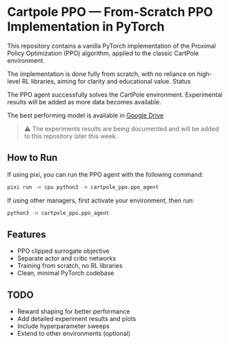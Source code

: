 # Cartpole PPO — From-Scratch PPO Implementation in PyTorch

This repository contains a vanilla PyTorch implementation of the Proximal Policy Optimization (PPO) algorithm, applied to the classic CartPole environment.

The implementation is done fully from scratch, with no reliance on high-level RL libraries, aiming for clarity and educational value.
Status

The PPO agent successfully solves the CartPole environment. Experimental results will be added as more data becomes available.

The best performing model is available in [Google Drive](https://drive.google.com/drive/folders/1QfG9LeyMBpxtpwSlvmrwoQ0kw0fpVr55?usp=drive_link)

> ⚠️   The experiments results are being documented and will be added to this repository later this week.

## How to Run

If using pixi, you can run the PPO agent with the following command:
```bash
pixi run -e cpu python3 -m cartpole_ppo.ppo_agent
```

If using other managers, first activate your environment, then run:
```bash
python3 -m cartpole_ppo.ppo_agent
```

## Features

- PPO clipped surrogate objective
- Separate actor and critic networks
- Training from scratch, no RL libraries
- Clean, minimal PyTorch codebase

## TODO

- Reward shaping for better performance
- Add detailed experiment results and plots
- Include hyperparameter sweeps
- Extend to other environments (optional)
